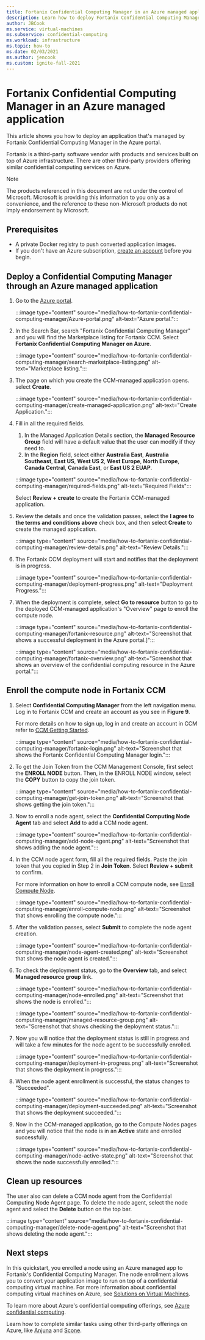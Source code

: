 ```yaml
---
title: Fortanix Confidential Computing Manager in an Azure managed application
description: Learn how to deploy Fortanix Confidential Computing Manager (CCM) in a managed application in the Azure portal.
author: JBCook
ms.service: virtual-machines
ms.subservice: confidential-computing
ms.workload: infrastructure
ms.topic: how-to
ms.date: 02/03/2021
ms.author: jencook
ms.custom: ignite-fall-2021
---
```


# Fortanix Confidential Computing Manager in an Azure managed application

This article shows you how to deploy an application that's managed by Fortanix Confidential Computing Manager in the Azure portal.

Fortanix is a third-party software vendor with products and services built on top of Azure infrastructure. There are other third-party providers offering similar confidential computing services on Azure.

> [!NOTE]
>The products referenced in this document are not under the control of Microsoft. Microsoft is providing this information to you only as a convenience, and the reference to these non-Microsoft products do not imply endorsement by Microsoft.

## Prerequisites

- A private Docker registry to push converted application images.
- If you don't have an Azure subscription, [create an account](https://azure.microsoft.com/pricing/purchase-options/pay-as-you-go/) before you begin.

## Deploy a Confidential Computing Manager through an Azure managed application

1. Go to the [Azure portal](https://portal.azure.com/).

    :::image type="content" source="media/how-to-fortanix-confidential-computing-manager/Azure-portal.png" alt-text="Azure portal.":::

2. In the Search Bar, search "Fortanix Confidential Computing Manager" and you will find the Marketplace listing for Fortanix CCM. Select **Fortanix Confidential Computing Manager on Azure**.

    :::image type="content" source="media/how-to-fortanix-confidential-computing-manager/search-marketplace-listing.png" alt-text="Marketplace listing.":::

3. The page on which you create the CCM-managed application opens. select **Create**.

    :::image type="content" source="media/how-to-fortanix-confidential-computing-manager/create-managed-application.png" alt-text="Create Application.":::

4. Fill in all the required fields.
   1. In the Managed Application Details section, the **Managed Resource Group** field will have a default value that the user can modify if they need to.
   2. In the **Region** field, select either **Australia East**, **Australia Southeast**, **East US**, **West US 2**, **West Europe**, **North Europe**, **Canada Central**, **Canada East**, or **East US 2 EUAP**.

   :::image type="content" source="media/how-to-fortanix-confidential-computing-manager/required-fields.png" alt-text="Required Fields":::

   Select **Review + create** to create the Fortanix CCM-managed application.

5. Review the details and once the validation passes, select the **I agree to the terms and conditions above** check box, and then select **Create** to create the managed application.

   :::image type="content" source="media/how-to-fortanix-confidential-computing-manager/review-details.png" alt-text="Review Details.":::

6. The Fortanix CCM deployment will start and notifies that the deployment is in progress.

   :::image type="content" source="media/how-to-fortanix-confidential-computing-manager/deployment-progress.png" alt-text="Deployment Progress.":::

7. When the deployment is complete, select **Go to resource** button to go to the deployed CCM-managed application's "Overview" page to enroll the compute node.

   :::image type="content" source="media/how-to-fortanix-confidential-computing-manager/fortanix-resource.png" alt-text="Screenshot that shows a successful deployment in the Azure portal.]":::

   :::image type="content" source="media/how-to-fortanix-confidential-computing-manager/fortanix-overview.png" alt-text="Screenshot that shows an overview of the confidential computing resource in the Azure portal.":::

## Enroll the compute node in Fortanix CCM

1. Select **Confidential Computing Manager** from the left navigation menu. Log in to Fortanix CCM and create an account as you see in **Figure 9**.

    For more details on how to sign up, log in and create an account in CCM refer to [CCM Getting Started](https://support.fortanix.com/hc/en-us/articles/360034373551-User-s-Guide-Logging-in).
    
    :::image type="content" source="media/how-to-fortanix-confidential-computing-manager/fortanix-login.png" alt-text="Screenshot that shows the Fortanix Confidential Computing Manager login.":::
    
2. To get the Join Token from the CCM Management Console, first select the **ENROLL NODE** button. Then, in the ENROLL NODE window, select the **COPY** button to copy the join token.

    :::image type="content" source="media/how-to-fortanix-confidential-computing-manager/get-join-token.png" alt-text="Screenshot that shows getting the join token.":::

3. Now to enroll a node agent, select the **Confidential Computing Node Agent** tab and select **Add** to add a CCM node agent.

    :::image type="content" source="media/how-to-fortanix-confidential-computing-manager/add-node-agent.png" alt-text="Screenshot that shows adding the node agent.":::

4.  In the CCM node agent form, fill all the required fields. Paste the join token that you copied in Step 2 in **Join Token**. Select **Review + submit** to confirm.

    For more information on how to enroll a CCM compute node, see [Enroll Compute Node](https://support.fortanix.com/hc/en-us/articles/360043085652-User-s-Guide-Compute-Nodes).
    
    :::image type="content" source="media/how-to-fortanix-confidential-computing-manager/enroll-compute-node.png" alt-text="Screenshot that shows enrolling the compute node.":::
    
5. After the validation passes, select **Submit** to complete the node agent creation.

    :::image type="content" source="media/how-to-fortanix-confidential-computing-manager/node-agent-created.png" alt-text="Screenshot that shows the node agent is created.":::

6. To check the deployment status, go to the **Overview** tab, and select **Managed resource group** link.

    :::image type="content" source="media/how-to-fortanix-confidential-computing-manager/node-enrolled.png" alt-text="Screenshot that shows the node is enrolled.":::
    
    :::image type="content" source="media/how-to-fortanix-confidential-computing-manager/managed-resource-group.png" alt-text="Screenshot that shows checking the deployment status.":::

7. Now you will notice that the deployment status is still in progress and will take a few minutes for the node agent to be successfully enrolled.

    :::image type="content" source="media/how-to-fortanix-confidential-computing-manager/deployment-in-progress.png" alt-text="Screenshot that shows the deployment in progress.":::

8. When the node agent enrollment is successful, the status changes to "Succeeded".

    :::image type="content" source="media/how-to-fortanix-confidential-computing-manager/deployment-succeeded.png" alt-text="Screenshot that shows the deployment succeeded.":::

9. Now in the CCM-managed application, go to the Compute Nodes pages and you will notice that the node is in an **Active** state and enrolled successfully.

    :::image type="content" source="media/how-to-fortanix-confidential-computing-manager/node-active-state.png" alt-text="Screenshot that shows the node successfully enrolled.":::

## Clean up resources

The user also can delete a CCM node agent from the Confidential Computing Node Agent page. To delete the node agent, select the node agent and select the **Delete** button on the top bar.

:::image type="content" source="media/how-to-fortanix-confidential-computing-manager/delete-node-agent.png" alt-text="Screenshot that shows deleting the node agent.":::

## Next steps

In this quickstart, you enrolled a node using an Azure managed app to Fortanix's Confidential Computing Manager. The node enrollment allows you to convert your application image to run on top of a confidential computing virtual machine. For more information about confidential computing virtual machines on Azure, see [Solutions on Virtual Machines](virtual-machine-solutions-sgx.md).

To learn more about Azure's confidential computing offerings, see [Azure confidential computing](overview.md).

Learn how to complete similar tasks using other third-party offerings on Azure, like [Anjuna](https://azuremarketplace.microsoft.com/marketplace/apps/anjuna-5229812.aee-az-v1) and [Scone](https://sconedocs.github.io).

